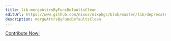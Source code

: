 ```yaml
---
title: lib.mergeAttrsByFuncDefaultsClean
editUrl: https://www.github.com/nixos/nixpkgs/blob/master/lib/deprecated.nix#L272C35
description: mergeAttrsByFuncDefaultsClean
---
```


<a href="https://www.github.com/nixos/nixpkgs/blob/master/lib/deprecated.nix#L272C35">Contribute Now!</a>

